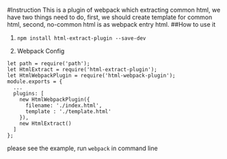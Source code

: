 #Instruction
This is a plugin of webpack which extracting common html, we have two things need to do, first, we should create template for common html, second, no-common html is as webpack entry html.
##How to use it
1. `npm install html-extract-plugin --save-dev`

2. Webpack Config

``````
let path = require('path');
let HtmlExtract = require('html-extract-plugin');
let HtmlWebpackPlugin = require('html-webpack-plugin');
module.exports = {
  ...
  plugins: [
    new HtmlWebpackPlugin({
      filename: './index.html',
      template : './template.html'
    }),
    new HtmlExtract()
  ]
};

``````
please see the example, run `webpack` in command line

